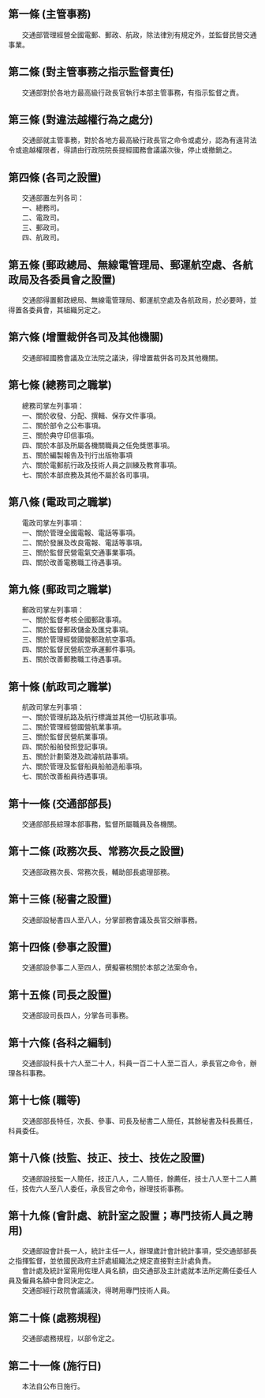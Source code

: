 第一條 (主管事務)
-----------------
　　交通部管理經營全國電郵、郵政、航政，除法律別有規定外，並監督民營交通事業。  


第二條 (對主管事務之指示監督責任)
---------------------------------
　　交通部對於各地方最高級行政長官執行本部主管事務，有指示監督之責。  


第三條 (對違法越權行為之處分)
-----------------------------
　　交通部就主管事務，對於各地方最高級行政長官之命令或處分，認為有違背法令或逾越權限者，得請由行政院院長提經國務會議議次後，停止或撤銷之。  


第四條 (各司之設置)
-------------------
　　交通部置左列各司：  
　　一、總務司。  
　　二、電政司。  
　　三、郵政司。  
　　四、航政司。  


第五條 (郵政總局、無線電管理局、郵運航空處、各航政局及各委員會之設置)
---------------------------------------------------------------------
　　交通部得置郵政總局、無線電管理局、郵運航空處及各航政局，於必要時，並得置各委員會，其組織另定之。  


第六條 (增置裁併各司及其他機關)
-------------------------------
　　交通部經國務會議及立法院之議決，得增置裁併各司及其他機關。  


第七條 (總務司之職掌)
---------------------
　　總務司掌左列事項：  
　　一、關於收發、分配、撰輯、保存文件事項。  
　　二、關於部令之公布事項。  
　　三、關於典守印信事項。  
　　四、關於本部及所屬各機關職員之任免獎懲事項。  
　　五、關於編製報告及刊行出版物事項  
　　六、關於電郵航行政及技術人員之訓練及教育事項。  
　　七、關於本部庶務及其他不屬於各司事項。  


第八條 (電政司之職掌)
---------------------
　　電政司掌左列事項：  
　　一、關於管理全國電報、電話等事項。  
　　二、關於發展及改良電報、電話等事項。  
　　三、關於監督民營電氣交通事業事項。  
　　四、關於改善電務職工待遇事項。  


第九條 (郵政司之職掌)
---------------------
　　郵政司掌左列事項：  
　　一、關於監督考核全國郵政事項。  
　　二、關於監督郵政儲金及匯兌事項。  
　　三、關於管理經營國營郵政航空事項。  
　　四、關於監督民營航空承運郵件事項。  
　　五、關於改善郵務職工待遇事項。  


第十條 (航政司之職掌)
---------------------
　　航政司掌左列事項：  
　　一、關於管理航路及航行標識並其他一切航政事項。  
　　二、關於管理經營國營航業事項。  
　　三、關於監督民營航業事項。  
　　四、關於船舶發照登記事項。  
　　五、關於計劃築港及疏濬航路事項。  
　　六、關於管理及監督船員船舶造船事項。  
　　七、關於改善船員待遇事項。  


第十一條 (交通部部長)
---------------------
　　交通部部長綜理本部事務，監督所屬職員及各機關。  


第十二條 (政務次長、常務次長之設置)
-----------------------------------
　　交通部政務次長、常務次長，輔助部長處理部務。  


第十三條 (秘書之設置)
---------------------
　　交通部設秘書四人至八人，分掌部務會議及長官交辦事務。  


第十四條 (參事之設置)
---------------------
　　交通部設參事二人至四人，撰擬審核關於本部之法案命令。  


第十五條 (司長之設置)
---------------------
　　交通部設司長四人，分掌各司事務。  


第十六條 (各科之編制)
---------------------
　　交通部設科長十六人至二十人，科員一百二十人至二百人，承長官之命令，辦理各科事務。  


第十七條 (職等)
---------------
　　交通部部長特任，次長、參事、司長及秘書二人簡任，其餘秘書及科長薦任，科員委任。  


第十八條 (技監、技正、技士、技佐之設置)
---------------------------------------
　　交通部設技監一人簡任，技正八人，二人簡任，餘薦任，技士八人至十二人薦任，技佐六人至八人委任，承長官之命令，辦理技術事務。  


第十九條 (會計處、統計室之設置；專門技術人員之聘用)
---------------------------------------------------
　　交通部設會計長一人，統計主任一人，辦理歲計會計統計事項，受交通部部長之指揮監督，並依國民政府主訐處組織法之規定直接對主計處負責。  
　　會計處及統計室需用佐理人員名額，由交通部及主計處就本法所定薦任委任人員及僱員名額中會同決定之。  
　　交通部經行政院會議議決，得聘用專門技術人員。  


第二十條 (處務規程)
-------------------
　　交通部處務規程，以部令定之。  


第二十一條 (施行日)
-------------------
　　本法自公布日施行。